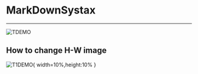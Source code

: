 # MarkDownSystax
-------------------------------------------------------------

![TDEMO](https://imgur.com/QnTVbW3.png)

## How to change H-W image 
![T1DEMO](https://imgur.com/QnTVbW3.png){ width=10%,height:10% }
